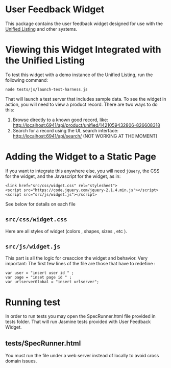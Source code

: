 # User Feedback Widget

This package contains the user feedback widget designed for use with the [Unified Listing](ul.gpii.net) and other
systems.

# Viewing this Widget Integrated with the Unified Listing

To test this widget with a demo instance of the Unified Listing, run the following command:

```
node tests/js/launch-test-harness.js
```

That will launch a test server that includes sample data.  To see the widget in action, you will need to view a product
record.  There are two ways to do this:

1. Browse directly to a known good record, like: [http://localhost:6941/api/product/unified/1421059432806-826608318](http://localhost:6941/api/product/unified/1421059432806-826608318)
2. Search for a record using the UL search interface: [http://localhost:6941/api/search/](http://localhost:6941/api/search/) (NOT WORKING AT THE MOMENT)


# Adding the Widget to a Static Page

If you want to integrate this anywhere else, you will need `jQuery`, the CSS for the widget, and the Javascript for the
widget, as in:

```
<link href="src/css/widget.css" rel="stylesheet">
<script src="https://code.jquery.com/jquery-2.1.4.min.js"></script>
<script src="src/js/widget.js"></script>
```
See below for details on each file

## `src/css/widget.css`

Here are all styles of widget (colors , shapes, sizes , etc ).


## `src/js/widget.js`

This part is all the logic for creaccion the widget and behavior.
Very important: The first few lines of the file are those that have to redefine :

```
var user = "insert user id " ;
var page = "inset page id " ;
var urlserverGlobal = "insert urlserver";
```

# Running test

In order to run tests you may open the SpecRunner.html file provided in tests folder. That will run Jasmine tests provided with User Feedback Widget.

## tests/SpecRunner.html

You must run the file under a web server instead of locally to avoid cross domain issues. 